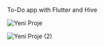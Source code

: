 To-Do app with Flutter and Hive

![Yeni Proje](https://user-images.githubusercontent.com/72457200/182881653-8af6e41e-bc1f-4f13-b2a2-7b0a6cf86cf8.jpg)

![Yeni Proje (2)](https://user-images.githubusercontent.com/72457200/182882247-e7e2607b-7630-4341-a94d-f7009ac872b6.jpg)

